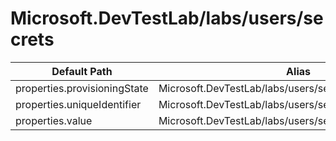 # Microsoft.DevTestLab/labs/users/secrets

| Default Path | Alias |
|---|---|
| properties.provisioningState | Microsoft.DevTestLab/labs/users/secrets/provisioningState |
| properties.uniqueIdentifier | Microsoft.DevTestLab/labs/users/secrets/uniqueIdentifier |
| properties.value | Microsoft.DevTestLab/labs/users/secrets/value |

